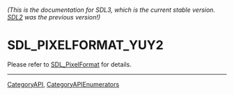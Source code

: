 ###### (This is the documentation for SDL3, which is the current stable version. [SDL2](https://wiki.libsdl.org/SDL2/) was the previous version!)
# SDL_PIXELFORMAT_YUY2

Please refer to [SDL_PixelFormat](SDL_PixelFormat) for details.

----
[CategoryAPI](CategoryAPI), [CategoryAPIEnumerators](CategoryAPIEnumerators)

